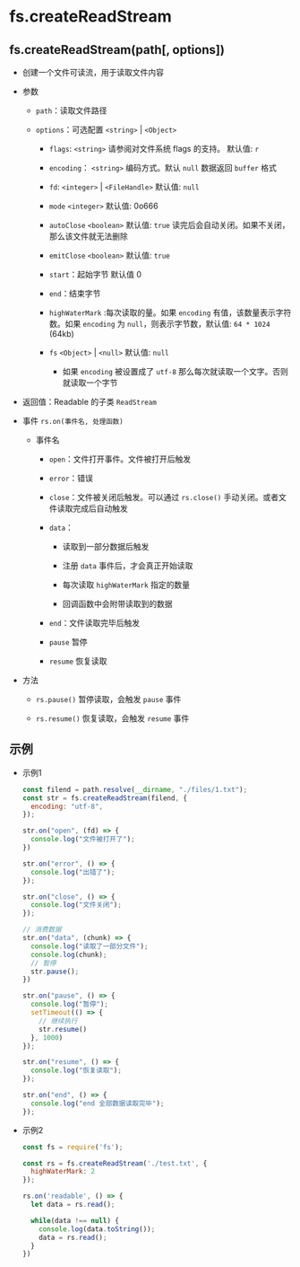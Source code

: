 # fs.createReadStream

## fs.createReadStream(path\[, options])

  - 创建一个文件可读流，用于读取文件内容

  - 参数

      - `path`：读取文件路径

      - `options`：可选配置 `<string>` | `<Object>`

          - `flags`: `<string>` 请参阅对文件系统 flags 的支持。 默认值: `r`

          - `encoding`： `<string>` 编码方式。默认 `null` 数据返回 `buffer` 格式

          - `fd`: `<integer>` | `<FileHandle>` 默认值: `null`

          - `mode` `<integer>` 默认值: 0o666

          - `autoClose` `<boolean>` 默认值: `true` 读完后会自动关闭。如果不关闭，那么该文件就无法删除

          - `emitClose` `<boolean>` 默认值: `true`

          - `start`：起始字节 默认值 0

          - `end`：结束字节

          - `highWaterMark` :每次读取的量。如果 `encoding` 有值，该数量表示字符数。如果 `encoding` 为 `null`，则表示字节数，默认值: `64 * 1024` (64kb)

          - `fs` `<Object>` | `<null>` 默认值: `null`

              - 如果 `encoding` 被设置成了 `utf-8` 那么每次就读取一个文字。否则就读取一个字节

  - 返回值：Readable 的子类 `ReadStream`

  - 事件 `rs.on(事件名, 处理函数)`

      - 事件名

          - `open`：文件打开事件。文件被打开后触发

          - `error`：错误

          - `close`：文件被关闭后触发。可以通过 `rs.close()` 手动关闭。或者文件读取完成后自动触发

          - `data`：

              - 读取到一部分数据后触发

              - 注册 `data` 事件后，才会真正开始读取

              - 每次读取 `highWaterMark` 指定的数量

              - 回调函数中会附带读取到的数据

          - `end`：文件读取完毕后触发

          - `pause` 暂停

          - `resume` 恢复读取

  - 方法

      - `rs.pause()` 暂停读取，会触发 `pause` 事件

      - `rs.resume()` 恢复读取，会触发 `resume` 事件

## 示例

  - 示例1

    ```javascript
    const filend = path.resolve(__dirname, "./files/1.txt");
    const str = fs.createReadStream(filend, {
      encoding: "utf-8",
    });

    str.on("open", (fd) => {
      console.log("文件被打开了");
    })

    str.on("error", () => {
      console.log("出错了");
    });

    str.on("close", () => {
      console.log("文件关闭");
    });

    // 消费数据
    str.on("data", (chunk) => {
      console.log("读取了一部分文件");
      console.log(chunk);
      // 暂停
      str.pause();
    })

    str.on("pause", () => {
      console.log("暂停");
      setTimeout(() => {
        // 继续执行
        str.resume()
      }, 1000)
    });

    str.on("resume", () => {
      console.log("恢复读取");
    });

    str.on("end", () => {
      console.log("end 全部数据读取完毕");
    });
    ```

  - 示例2

    ```javascript
    const fs = require('fs');

    const rs = fs.createReadStream('./test.txt', {
      highWaterMark: 2
    });

    rs.on('readable', () => {
      let data = rs.read();

      while(data !== null) {
        console.log(data.toString());
        data = rs.read();
      }
    })
    ```
